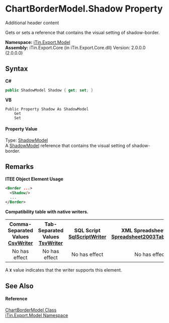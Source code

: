 # ChartBorderModel.Shadow Property 
Additional header content 

Gets or sets a reference that contains the visual setting of shadow-border.

**Namespace:**&nbsp;<a href="N_iTin_Export_Model">iTin.Export.Model</a><br />**Assembly:**&nbsp;iTin.Export.Core (in iTin.Export.Core.dll) Version: 2.0.0.0 (2.0.0.0)

## Syntax

**C#**<br />
``` C#
public ShadowModel Shadow { get; set; }
```

**VB**<br />
``` VB
Public Property Shadow As ShadowModel
	Get
	Set
```


#### Property Value
Type: <a href="T_iTin_Export_Model_ShadowModel">ShadowModel</a><br />A 
<a href="T_iTin_Export_Model_ShadowModel">ShadowModel</a> reference that contains the visual setting of shadow-border.


## Remarks

**ITEE Object Element Usage**<br />
``` XML
<Border ...>
  <Shadow/>
  ...
</Border>
```


<strong>Compatibility table with native writers.</strong><table><tr><th>Comma-Separated Values<br /><a href="T_iTin_Export_Writers_CsvWriter">CsvWriter</a></th><th>Tab-Separated Values<br /><a href="T_iTin_Export_Writers_TsvWriter">TsvWriter</a></th><th>SQL Script<br /><a href="T_iTin_Export_Writers_SqlScriptWriter">SqlScriptWriter</a></th><th>XML Spreadsheet 2003<br /><a href="T_iTin_Export_Writers_Spreadsheet2003TabularWriter">Spreadsheet2003TabularWriter</a></th></tr><tr><td align="center">No has effect</td><td align="center">No has effect</td><td align="center">No has effect</td><td align="center">No has effect</td></tr></table> A <strong>`X`</strong> value indicates that the writer supports this element.


## See Also


#### Reference
<a href="T_iTin_Export_Model_ChartBorderModel">ChartBorderModel Class</a><br /><a href="N_iTin_Export_Model">iTin.Export.Model Namespace</a><br />